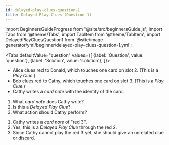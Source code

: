 ```yaml
---
id: delayed-play-clues-question-1
title: Delayed Play Clues (Question 1)
---
```


import BeginnersGuideProgress from '@site/src/beginnersGuide.js';
import Tabs from '@theme/Tabs';
import TabItem from '@theme/TabItem';
import DelayedPlayCluesQuestion1 from '@site/image-generator/yml/beginner/delayed-play-clues-question-1.yml';

<BeginnersGuideProgress id="delayed-play-clues-question-1" />

<!-- lint disable no-undefined-references -->

<Tabs
  defaultValue="question"
  values={[
    {label: 'Question', value: 'question'},
    {label: 'Solution', value: 'solution'},
  ]}>
<TabItem value="question">

- Alice clues red to Donald, which touches one card on slot 2. (This is a *Play Clue*.)
- Bob clues red to Cathy, which touches one card on slot 3. (This is a *Play Clue*.)
- Cathy writes a *card note* with the identity of the card.

1. What *card note* does Cathy write?
2. Is this a *Delayed Play Clue*?
3. What action should Cathy perform?

</TabItem>
<TabItem value="solution">

1. Cathy writes a *card note* of "red 3".
2. Yes, this is a *Delayed Play Clue* through the red 2.
3. Since Cathy cannot play the red 3 yet, she should give an unrelated clue or discard.

</TabItem>
</Tabs>

<DelayedPlayCluesQuestion1 />
